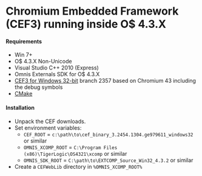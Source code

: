 Chromium Embedded Framework (CEF3) running inside O$ 4.3.X
=======================

#### Requirements

+ Win 7+
+ O$ 4.3.X Non-Unicode
+ Visual Studio C++ 2010 (Express)
+ Omnis Externals SDK for O$ 4.3.X
+ [CEF3 for Windows 32-bit](https://cefbuilds.com) branch 2357 based on Chromium 43 including the debug symbols
+ [CMake](http://www.cmake.org/)

#### Installation

+ Unpack the CEF downloads.
+ Set environment variables:
  * `CEF_ROOT` =  `c:\path\to\cef_binary_3.2454.1304.ge979611_windows32` or similar
  * `OMNIS_XCOMP_ROOT` = `C:\Program Files (x86)\TigerLogic\OS4321\xcomp` or similar
  * `OMNIS_SDK_ROOT` = `C:\path\to\EXTCOMP_Source_Win32_4.3.2` or similar
+ Create a `CEFWebLib` directory in `%OMNIS_XCOMP_ROOT%`